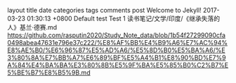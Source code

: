 layout	title	date	categories	tags	comments
post
Welcome to Jekyll!
2017-03-23 01:30:13 +0800
Default
test Test
1
读书笔记/文学/印度/《继承失落的人》基兰·德赛.md
https://github.com/rasputin2020/Study_Note_data/blob/1b54f27299090cfa0498abea47631e796e37c222/%E8%AF%BB%E4%B9%A6%E7%AC%94%E8%AE%B0/%E6%96%87%E5%AD%A6/%E5%8D%B0%E5%BA%A6/%E3%80%8A%E7%BB%A7%E6%89%BF%E5%A4%B1%E8%90%BD%E7%9A%84%E4%BA%BA%E3%80%8B%E5%9F%BA%E5%85%B0%C2%B7%E5%BE%B7%E8%B5%9B.md 
